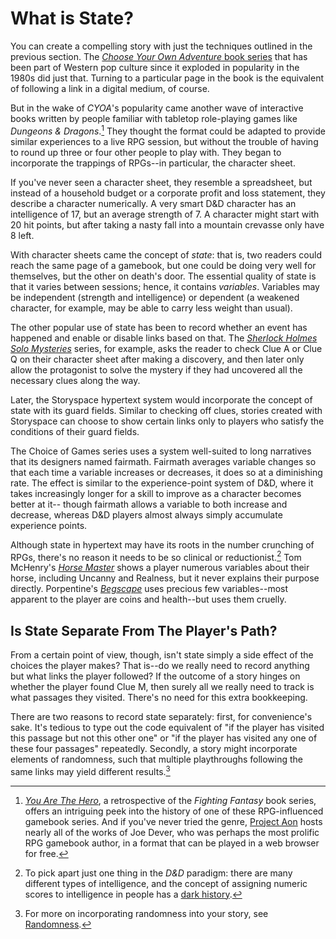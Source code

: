 # What is State?

You can create a compelling story with just the techniques outlined in the previous section. The [_Choose Your Own Adventure_ book series][cyoa] that has been part of Western pop culture since it exploded in popularity in the 1980s did just that. Turning to a particular page in the book is the equivalent of following a link in a digital medium, of course.

But in the wake of _CYOA_'s popularity came another wave of interactive books written by people familiar with tabletop role-playing games like _Dungeons & Dragons_.[^1] They thought the format could be adapted to provide similar experiences to a live RPG session, but without the trouble of having to round up three or four other people to play with. They began to incorporate the trappings of RPGs--in particular, the character sheet.

If you've never seen a character sheet, they resemble a spreadsheet, but instead of a household budget or a corporate profit and loss statement, they describe a character numerically. A very smart D&D character has an intelligence of 17, but an average strength of 7. A character might start with 20 hit points, but after taking a nasty fall into a mountain crevasse only have 8 left.

With character sheets came the concept of _state_: that is, two readers could reach the same page of a gamebook, but one could be doing very well for themselves, but the other on death's door. The essential quality of state is that it varies between sessions; hence, it contains _variables_. Variables may be independent (strength and intelligence) or dependent (a weakened character, for example, may be able to carry less weight than usual).

The other popular use of state has been to record whether an event has happened and enable or disable links based on that. The [_Sherlock Holmes Solo Mysteries_][sherlock] series, for example, asks the reader to check Clue A or Clue Q on their character sheet after making a discovery, and then later only allow the protagonist to solve the mystery if they had uncovered all the necessary clues along the way.

Later, the Storyspace hypertext system would incorporate the concept of state with its guard fields. Similar to checking off clues, stories created with Storyspace can choose to show certain links only to players who satisfy the conditions of their guard fields.

The Choice of Games series uses a system well-suited to long narratives that its designers named fairmath. Fairmath averages variable changes so that each time a variable increases or decreases, it does so at a diminishing rate. The effect is similar to the experience-point system of D&D, where it takes increasingly longer for a skill to improve as a character becomes better at it-- though fairmath allows a variable to both increase and decrease, whereas D&D players almost always simply accumulate experience points.

Although state in hypertext may have its roots in the number crunching of RPGs, there's no reason it needs to be so clinical or reductionist.[^2] Tom McHenry's [_Horse Master_][horse-master] shows a player numerous variables about their horse, including Uncanny and Realness, but it never explains their purpose directly. Porpentine's [_Begscape_][begscape] uses precious few variables--most apparent to the player are coins and health--but uses them cruelly.

## Is State Separate From The Player's Path?

From a certain point of view, though, isn't state simply a side effect of the choices the player makes? That is--do we really need to record anything but what links the player followed? If the outcome of a story hinges on whether the player found Clue M, then surely all we really need to track is what passages they visited. There's no need for this extra bookkeeping.

There are two reasons to record state separately: first, for convenience's sake. It's tedious to type out the code equivalent of "if the player has visited this passage but not this other one" or "if the player has visited any one of these four passages" repeatedly. Secondly, a story might incorporate elements of randomness, such that multiple playthroughs following the same links may yield different results.[^3]

[^1]: [_You Are The Hero_][yath], a retrospective of the _Fighting Fantasy_ book series, offers an intriguing peek into the history of one of these RPG-influenced gamebook series. And if you've never tried the genre, [Project Aon][aon] hosts nearly all of the works of Joe Dever, who was perhaps the most prolific RPG gamebook author, in a format that can be played in a web browser for free.

[^2]: To pick apart just one thing in the _D&D_ paradigm: there are many different types of intelligence, and the concept of assigning numeric scores to intelligence in people has a [dark history](https://www.theatlantic.com/national/archive/2013/05/why-people-keep-misunderstanding-the-connection-between-race-and-iq/275876/).

[^3]: For more on incorporating randomness into your story, see [Randomness](randomness.md).

[cyoa]: https://en.wikipedia.org/wiki/Choose_Your_Own_Adventure
[sherlock]: https://gamebooks.org/Series/389
[horse-master]: https://tommchenry.itch.io/horse-master
[begscape]: http://slimedaughter.com/games/twine/begscape/
[yath]: https://www.librarything.com/work/15900828
[aon]: https://www.projectaon.org/
